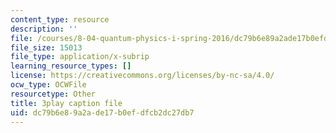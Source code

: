 ```yaml
---
content_type: resource
description: ''
file: /courses/8-04-quantum-physics-i-spring-2016/dc79b6e89a2ade17b0efdfcb2dc27db7_XDm2cxC-UU.srt
file_size: 15013
file_type: application/x-subrip
learning_resource_types: []
license: https://creativecommons.org/licenses/by-nc-sa/4.0/
ocw_type: OCWFile
resourcetype: Other
title: 3play caption file
uid: dc79b6e8-9a2a-de17-b0ef-dfcb2dc27db7
---
```

